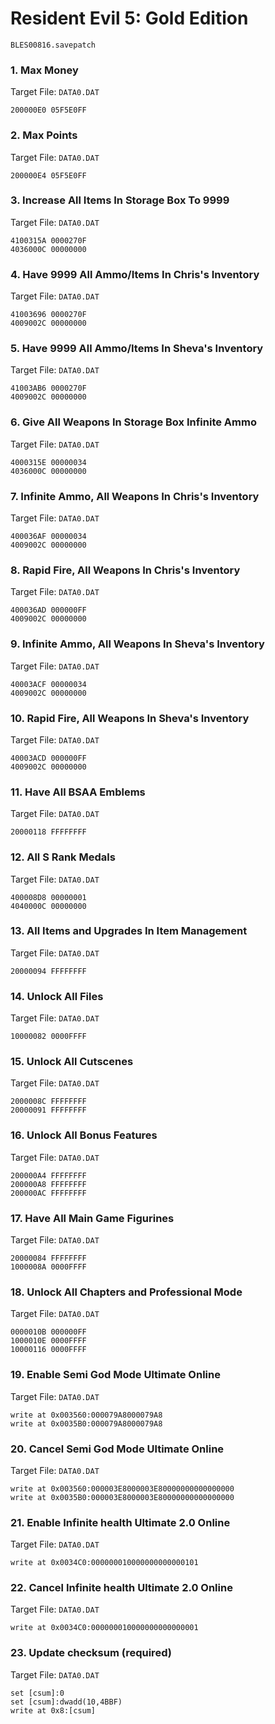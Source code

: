 #  Resident Evil 5: Gold Edition 

`BLES00816.savepatch`

### 1. Max Money

Target File: `DATA0.DAT`

```
200000E0 05F5E0FF
```

### 2. Max Points

Target File: `DATA0.DAT`

```
200000E4 05F5E0FF
```

### 3. Increase All Items In Storage Box To 9999

Target File: `DATA0.DAT`

```
4100315A 0000270F
4036000C 00000000
```

### 4. Have 9999 All Ammo/Items In Chris's Inventory

Target File: `DATA0.DAT`

```
41003696 0000270F
4009002C 00000000
```

### 5. Have 9999 All Ammo/Items In Sheva's Inventory

Target File: `DATA0.DAT`

```
41003AB6 0000270F
4009002C 00000000
```

### 6. Give All Weapons In Storage Box Infinite Ammo

Target File: `DATA0.DAT`

```
4000315E 00000034
4036000C 00000000
```

### 7. Infinite Ammo, All Weapons In Chris's Inventory

Target File: `DATA0.DAT`

```
400036AF 00000034
4009002C 00000000
```

### 8. Rapid Fire, All Weapons In Chris's Inventory

Target File: `DATA0.DAT`

```
400036AD 000000FF
4009002C 00000000
```

### 9. Infinite Ammo, All Weapons In Sheva's Inventory

Target File: `DATA0.DAT`

```
40003ACF 00000034
4009002C 00000000
```

### 10. Rapid Fire, All Weapons In Sheva's Inventory

Target File: `DATA0.DAT`

```
40003ACD 000000FF
4009002C 00000000
```

### 11. Have All BSAA Emblems

Target File: `DATA0.DAT`

```
20000118 FFFFFFFF
```

### 12. All S Rank Medals

Target File: `DATA0.DAT`

```
400008D8 00000001
4040000C 00000000
```

### 13. All Items and Upgrades In Item Management

Target File: `DATA0.DAT`

```
20000094 FFFFFFFF
```

### 14. Unlock All Files

Target File: `DATA0.DAT`

```
10000082 0000FFFF
```

### 15. Unlock All Cutscenes

Target File: `DATA0.DAT`

```
2000008C FFFFFFFF
20000091 FFFFFFFF
```

### 16. Unlock All Bonus Features

Target File: `DATA0.DAT`

```
200000A4 FFFFFFFF
200000A8 FFFFFFFF
200000AC FFFFFFFF
```

### 17. Have All Main Game Figurines

Target File: `DATA0.DAT`

```
20000084 FFFFFFFF
1000008A 0000FFFF
```

### 18. Unlock All Chapters and Professional Mode

Target File: `DATA0.DAT`

```
0000010B 000000FF
1000010E 0000FFFF
10000116 0000FFFF
```

### 19. Enable Semi God Mode Ultimate Online

Target File: `DATA0.DAT`

```
write at 0x003560:000079A8000079A8
write at 0x0035B0:000079A8000079A8
```

### 20. Cancel Semi God Mode Ultimate Online

Target File: `DATA0.DAT`

```
write at 0x003560:000003E8000003E80000000000000000
write at 0x0035B0:000003E8000003E80000000000000000
```

### 21. Enable Infinite health Ultimate 2.0 Online

Target File: `DATA0.DAT`

```
write at 0x0034C0:000000010000000000000101
```

### 22. Cancel Infinite health Ultimate 2.0 Online

Target File: `DATA0.DAT`

```
write at 0x0034C0:000000010000000000000001
```

### 23. Update checksum (required)

Target File: `DATA0.DAT`

```
set [csum]:0
set [csum]:dwadd(10,4BBF)
write at 0x8:[csum]
```

